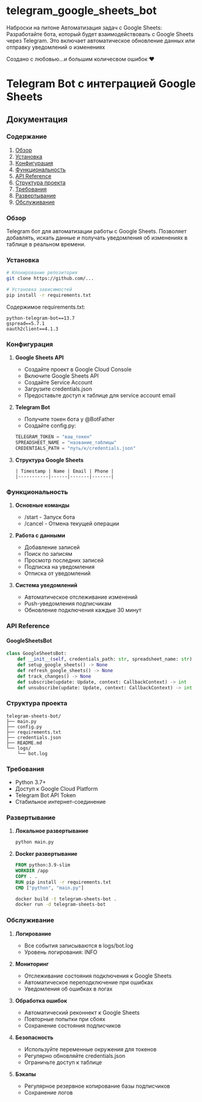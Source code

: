 # telegram_google_sheets_bot
Наброски на питоне Автоматизация задач с Google Sheets: Разработайте бота, который будет взаимодействовать с Google Sheets через Telegram. Это включает автоматическое обновление данных или отправку уведомлений о изменениях

Создано с любовью...и большим количесвом ошибок :heart:
# Telegram Bot с интеграцией Google Sheets
## Документация

### Содержание
1. [Обзор](#обзор)
2. [Установка](#установка)
3. [Конфигурация](#конфигурация)
4. [Функциональность](#функциональность)
5. [API Reference](#api-reference)
6. [Структура проекта](#структура-проекта)
7. [Требования](#требования)
8. [Развертывание](#развертывание)
9. [Обслуживание](#обслуживание)

### Обзор
Telegram бот для автоматизации работы с Google Sheets. Позволяет добавлять, искать данные и получать уведомления об изменениях в таблице в реальном времени.

### Установка
```bash
# Клонирование репозитория
git clone https://github.com/...

# Установка зависимостей
pip install -r requirements.txt
```

Содержимое requirements.txt:
```
python-telegram-bot==13.7
gspread==5.7.1
oauth2client==4.1.3
```

### Конфигурация
1. **Google Sheets API**
   - Создайте проект в Google Cloud Console
   - Включите Google Sheets API
   - Создайте Service Account
   - Загрузите credentials.json
   - Предоставьте доступ к таблице для service account email

2. **Telegram Bot**
   - Получите токен бота у @BotFather
   - Создайте config.py:
   ```python
   TELEGRAM_TOKEN = "ваш_токен"
   SPREADSHEET_NAME = "название_таблицы"
   CREDENTIALS_PATH = "путь/к/credentials.json"
   ```

3. **Структура Google Sheets**
   ```
   | Timestamp | Name | Email | Phone |
   |-----------|------|-------|-------|
   ```

### Функциональность
1. **Основные команды**
   - /start - Запуск бота
   - /cancel - Отмена текущей операции

2. **Работа с данными**
   - Добавление записей
   - Поиск по записям
   - Просмотр последних записей
   - Подписка на уведомления
   - Отписка от уведомлений

3. **Система уведомлений**
   - Автоматическое отслеживание изменений
   - Push-уведомления подписчикам
   - Обновление подключения каждые 30 минут

### API Reference
#### GoogleSheetsBot
```python
class GoogleSheetsBot:
    def __init__(self, credentials_path: str, spreadsheet_name: str)
    def setup_google_sheets() -> None
    def refresh_google_sheets() -> None
    def track_changes() -> None
    def subscribe(update: Update, context: CallbackContext) -> int
    def unsubscribe(update: Update, context: CallbackContext) -> int
```

### Структура проекта
```
telegram-sheets-bot/
├── main.py
├── config.py
├── requirements.txt
├── credentials.json
├── README.md
└── logs/
    └── bot.log
```

### Требования
- Python 3.7+
- Доступ к Google Cloud Platform
- Telegram Bot API Token
- Стабильное интернет-соединение

### Развертывание
1. **Локальное развертывание**
   ```bash
   python main.py
   ```

2. **Docker развертывание**
   ```dockerfile
   FROM python:3.9-slim
   WORKDIR /app
   COPY . .
   RUN pip install -r requirements.txt
   CMD ["python", "main.py"]
   ```

   ```bash
   docker build -t telegram-sheets-bot .
   docker run -d telegram-sheets-bot
   ```

### Обслуживание
1. **Логирование**
   - Все события записываются в logs/bot.log
   - Уровень логирования: INFO

2. **Мониторинг**
   - Отслеживание состояния подключения к Google Sheets
   - Автоматическое переподключение при ошибках
   - Уведомления об ошибках в логах

3. **Обработка ошибок**
   - Автоматический реконнект к Google Sheets
   - Повторные попытки при сбоях
   - Сохранение состояния подписчиков

4. **Безопасность**
   - Используйте переменные окружения для токенов
   - Регулярно обновляйте credentials.json
   - Ограничьте доступ к таблице

5. **Бэкапы**
   - Регулярное резервное копирование базы подписчиков
   - Сохранение логов
